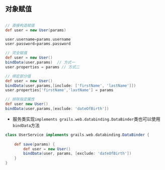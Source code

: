 ## 对象赋值

```groovy

// 直接构造赋值
def user = new User(params)

user.username=params.username
user.password=params.password

// 完全赋值
def user = new User()
bindData(user,params)  // 方式一
user.properties = params // 方式二

// 绑定部分值
def user = new User()
bindData(user,params,[include: ['firstName', 'lastName']])
user.properties['firstName','lastName'] = params

// 排除指定属性
def user new User()
bindData(user,params,[exclude: 'dateOfBirth'])
```

* 服务类实现`implements grails.web.databinding.DataBinder`类也可以使用`bindData`方法

```groovy
class UserService implements grails.web.databinding.DataBinder {
    
    def save(params) {
        def user = new User()
        bindData(user, params, [exclude: 'dateOfBirth'])
    }
}
```
